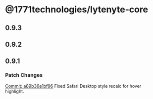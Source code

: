# @1771technologies/lytenyte-core

## 0.9.3

## 0.9.2

## 0.9.1

### Patch Changes

[Commit: a89b36e1bf96](https://github.com/1771-Technologies/lytenyte/commit/a89b36e1bf969191f1cd052705af6def2b1a843a)
Fixed Safari Desktop style recalc for hover highlight.
